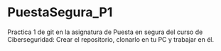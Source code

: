 # PuestaSegura_P1
Practica 1 de git en la asignatura de Puesta en segura del curso de Ciberseguridad: Crear el repositorio, clonarlo en tu PC y trabajar en él.
